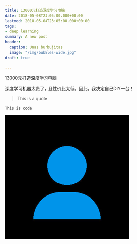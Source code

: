 ```yaml
---
title: 13000元打造深度学习电脑
date: 2018-05-08T23:05:00.000+00:00
lastmod: 2018-05-08T23:05:00.000+00:00
tags:
- deep learning
summary: A new post
header:
  caption: Unas burbujitas
  image: "/img/bubbles-wide.jpg"
draft: true

---
```

13000元打造深度学习电脑

深度学习机器太贵了，且性价比太低。因此，我决定自己DIY一台！

> This is a quote

    This is code

![An image](/img/portrait.jpg)